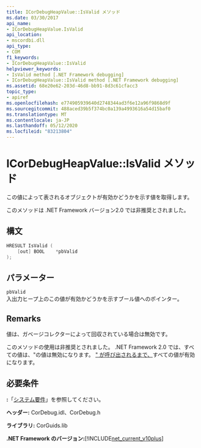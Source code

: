 ```yaml
---
title: ICorDebugHeapValue::IsValid メソッド
ms.date: 03/30/2017
api_name:
- ICorDebugHeapValue.IsValid
api_location:
- mscordbi.dll
api_type:
- COM
f1_keywords:
- ICorDebugHeapValue::IsValid
helpviewer_keywords:
- IsValid method [.NET Framework debugging]
- ICorDebugHeapValue::IsValid method [.NET Framework debugging]
ms.assetid: 68e20e62-203d-46d8-bb91-8d3c61cfacc3
topic_type:
- apiref
ms.openlocfilehash: e774905939640d2748344ad3f6e12a96f9868d9f
ms.sourcegitcommit: 488aced39b5f374bc0a139a4993616a54d15baf0
ms.translationtype: MT
ms.contentlocale: ja-JP
ms.lasthandoff: 05/12/2020
ms.locfileid: "83213804"
---
```

# <a name="icordebugheapvalueisvalid-method"></a>ICorDebugHeapValue::IsValid メソッド
この値によって表されるオブジェクトが有効かどうかを示す値を取得します。  
  
 このメソッドは .NET Framework バージョン2.0 では非推奨とされました。  
  
## <a name="syntax"></a>構文  
  
```cpp  
HRESULT IsValid (  
    [out] BOOL    *pbValid  
);  
```  
  
## <a name="parameters"></a>パラメーター  
 `pbValid`  
 入出力ヒープ上のこの値が有効かどうかを示すブール値へのポインター。  
  
## <a name="remarks"></a>Remarks  
 値は、ガベージコレクターによって回収されている場合は無効です。  
  
 このメソッドの使用は非推奨とされました。 .NET Framework 2.0 では、すべての値は、"の値は無効になります。 [" が呼び出されるまで、](icordebugcontroller-continue-method.md)すべての値が有効になります。  
  
## <a name="requirements"></a>必要条件  
 **:**「[システム要件](../../get-started/system-requirements.md)」を参照してください。  
  
 **ヘッダー:** CorDebug.idl、CorDebug.h  
  
 **ライブラリ:** CorGuids.lib  
  
 **.NET Framework のバージョン:**[!INCLUDE[net_current_v10plus](../../../../includes/net-current-v10plus-md.md)]
